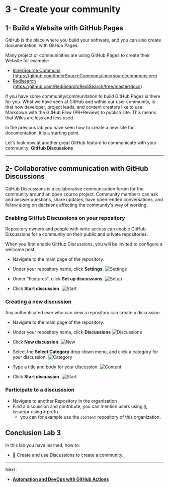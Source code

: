 # 3 - Create your community


## 1- Build a Website with GitHub Pages

GitHub is the place where you build your software, and you can also create documentation, with GitHub Pages. 

Many project or communinities are using GitHub Pages to create their Website for example:
- [InnerSource Commons](https://innersourcecommons.org/) (https://github.com/InnerSourceCommons/innersourcecommons.org) 
- [Redisearch](redisearch.io) (https://github.com/RediSearch/RediSearch/tree/master/docs)


If you have some community/communitation to build GitHub Pages is there for you. What we have seen at GitHub and within our user community, is that now developer, project leads, and content creators like to use Markdown with the GitHub Flow (PR+Review) to publish site. This means that Wikis are less and less used.

In the previous lab you have seen how to create a new site for documentation, it is a starting point. 

Let's look now at another great GitHub feature to communicate with your community: **GitHub Discussions**

---
## 2- Collaborative communication with GitHub Discussions

GitHub Discussions is a collaborative communication forum for the community around an open source project. Community members can ask and answer questions, share updates, have open-ended conversations, and follow along on decisions affecting the community's way of working.


### Enabling GitHub Discussions on your repository

Repository owners and people with write access can enable GitHub Discussions for a community on their public and private repositories.

When you first enable GitHub Discussions, you will be invited to configure a welcome post.

- Navigate to the main page of the repository.

- Under your repository name, click **Settings**.
    ![Settings](https://docs.github.com/assets/cb-10598/images/help/discussions/public-repo-settings.png)

- Under "Features", click **Set up discussions**.
    ![Setup](https://docs.github.com/assets/cb-28344/images/help/discussions/setup-discussions-button.png)

- Click **Start discussion**.
    ![Start](https://docs.github.com/assets/cb-22110/images/help/discussions/new-discussion-start-discussion-button.png)

### Creating a new discussion

Any authenticated user who can view a repository can create a discussion.

- Navigate to the main page of the repository.

- Under your repository name, click  **Discussions**
    ![Discussions](https://docs.github.com/assets/cb-24164/images/help/discussions/repository-discussions-tab.png)

- Click **New discussion**.
    ![New](https://docs.github.com/assets/cb-83542/images/help/discussions/new-discussion-button.png)

- Select the **Select Category** drop-down menu, and click a category for your discussion.
    ![Category](https://docs.github.com/assets/cb-70907/images/help/discussions/new-discussion-select-category-dropdown-menu.png)

- Type a title and body for your discussion.
    ![Content](https://docs.github.com/assets/cb-49132/images/help/discussions/new-discussion-title-and-body-fields.png)

- Click **Start discussion**.
    ![Start](https://docs.github.com/assets/cb-22110/images/help/discussions/new-discussion-start-discussion-button.png)


### Participate to a discusssion

- Navigate to another Repository in the organization 
- Find a discussion and contribute, you can mention users using `@`, issue/pr using `#` prefix
    - you can for example use the `content` repository of this organization.

## Conclusion Lab 3

In this lab you have learned, how to:

- 👏 Create and use Discussions to create a community.


---

Next : 
  - **[Automation and DevOps with GitHub Actions](004-devops-with-github-actions.md)**

